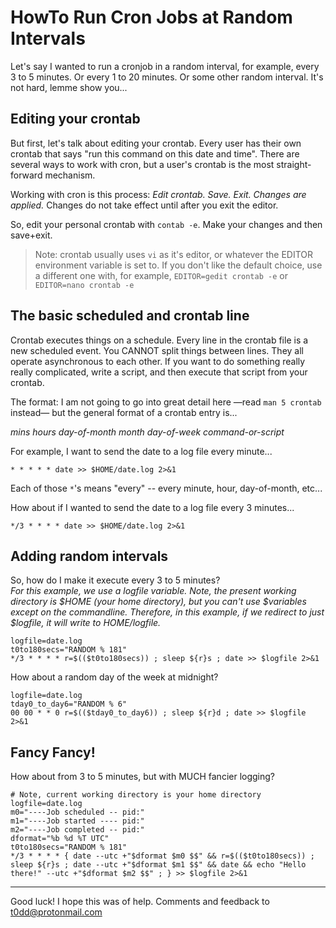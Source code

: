 # HowTo Run Cron Jobs at Random Intervals

Let's say I wanted to run a cronjob in a random interval, for example, every 3
to 5 minutes. Or every 1 to 20 minutes. Or some other random interval. It's not
hard, lemme show you...

## Editing your crontab

But first, let's talk about editing your crontab. Every user has their own
crontab that says "run this command on this date and time". There are several
ways to work with cron, but a user's crontab is the most straight-forward
mechanism.

Working with cron is this process: _Edit crontab. Save. Exit. Changes are
applied._ Changes do not take effect until after you exit the editor.

So, edit your personal crontab with `contab -e`. Make your changes and then save+exit.

> Note: crontab usually uses `vi` as it's editor, or whatever the EDITOR
> environment variable is set to. If you don't like the default choice, use a
> different one with, for example, `EDITOR=gedit crontab -e` or
> `EDITOR=nano crontab -e`

## The basic scheduled and crontab line

Crontab executes things on a schedule. Every line in the crontab file is a new scheduled
event. You CANNOT split things between lines. They all operate asynchronous to each other.
If you want to do something really really complicated, write a script, and then execute
that script from your crontab.

The format: I am not going to go into great detail here &mdash;read `man 5 crontab` instead&mdash; but
the general format of a crontab entry is...

*mins hours day-of-month month day-of-week command-or-script*

For example, I want to send the date to a log file every minute...

```
* * * * * date >> $HOME/date.log 2>&1
```

Each of those `*`'s means "every" -- every minute, hour, day-of-month, etc...

How about if I wanted to send the date to a log file every 3 minutes...

```
*/3 * * * * date >> $HOME/date.log 2>&1
```

## Adding random intervals

So, how do I make it execute every 3 to 5 minutes?<br />
_For this example, we use a logfile variable. Note, the present working
directory is $HOME (your home directory), but you can't use $variables except
on the commandline. Therefore, in this example, if we redirect to just
$logfile, it will write to $HOME/$logfile._

```
logfile=date.log
t0to180secs="RANDOM % 181"
*/3 * * * * r=$(($t0to180secs)) ; sleep ${r}s ; date >> $logfile 2>&1 
```


How about a random day of the week at midnight?

```
logfile=date.log
tday0_to_day6="RANDOM % 6"
00 00 * * 0 r=$(($tday0_to_day6)) ; sleep ${r}d ; date >> $logfile 2>&1
```

## Fancy Fancy!

How about from 3 to 5 minutes, but with MUCH fancier logging?

```
# Note, current working directory is your home directory
logfile=date.log
m0="----Job scheduled -- pid:"
m1="----Job started ---- pid:"
m2="----Job completed -- pid:"
dformat="%b %d %T UTC"
t0to180secs="RANDOM % 181"
*/3 * * * * { date --utc +"$dformat $m0 $$" && r=$(($t0to180secs)) ; sleep ${r}s ; date --utc +"$dformat $m1 $$" && date && echo "Hello there!" --utc +"$dformat $m2 $$" ; } >> $logfile 2>&1 
```

---

Good luck! I hope this was of help. Comments and feedback to <t0dd@protonmail.com>
